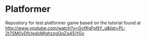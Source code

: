Platformer
==========

Repository for test platformer game based on the tutorial found at http://www.youtube.com/watch?v=GofKgFpNY_g&list=PL-2t7SM0vDfcIedoMIghzzgQqZq45jYGv
